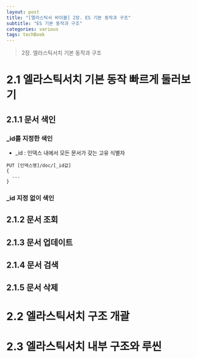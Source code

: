 ```yaml
---
layout: post
title: "[엘라스틱서 바이블] 2장. ES 기본 동작과 구조"
subtitle: "ES 기본 동작과 구조"
categories: various
tags: techBook
---
```

> 2장. 엘라스틱서치 기본 동작과 구조

# 2.1 엘라스틱서치 기본 동작 빠르게 둘러보기
## 2.1.1 문서 색인
### _id를 지정한 색인
- _id : 인덱스 내에서 모든 문서가 갖는 고유 식별자

```
PUT [인덱스명]/doc/[_id값]
{
  ...
}
```

### _id 지정 없이 색인

## 2.1.2 문서 조회
## 2.1.3 문서 업데이트
## 2.1.4 문서 검색
## 2.1.5 문서 삭제

# 2.2 엘라스틱서치 구조 개괄

# 2.3 엘라스틱서치 내부 구조와 루씬